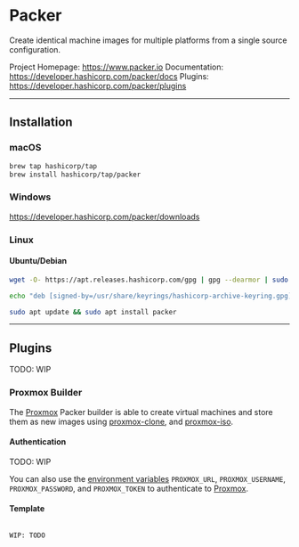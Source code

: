 # Packer

Create identical machine images for multiple platforms from a single source configuration.

Project Homepage: https://www.packer.io
Documentation: https://developer.hashicorp.com/packer/docs
Plugins: https://developer.hashicorp.com/packer/plugins 

---
## Installation


### macOS

```sh
brew tap hashicorp/tap
brew install hashicorp/tap/packer
```


### Windows

https://developer.hashicorp.com/packer/downloads


### Linux

#### Ubuntu/Debian

```sh
wget -O- https://apt.releases.hashicorp.com/gpg | gpg --dearmor | sudo tee /usr/share/keyrings/hashicorp-archive-keyring.gpg

echo "deb [signed-by=/usr/share/keyrings/hashicorp-archive-keyring.gpg] https://apt.releases.hashicorp.com $(lsb_release -cs) main" | sudo tee /etc/apt/sources.list.d/hashicorp.list

sudo apt update && sudo apt install packer
```


---
## Plugins

TODO: WIP


### Proxmox Builder

The [Proxmox](infra/proxmox.md) Packer builder is able to create virtual machines and store them as new images using [proxmox-clone](https://developer.hashicorp.com/packer/plugins/builders/proxmox/clone), and [proxmox-iso](https://developer.hashicorp.com/packer/plugins/builders/proxmox/iso).

#### Authentication

TODO: WIP

You can also use the [environment variables](linux/environment-variables-in-linux.md) `PROXMOX_URL`, `PROXMOX_USERNAME`, `PROXMOX_PASSWORD`, and `PROXMOX_TOKEN` to authenticate to [Proxmox](infra/proxmox.md).

#### Template

```hcl

WIP: TODO

```

